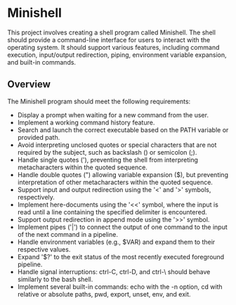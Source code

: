 # Minishell

This project involves creating a shell program called Minishell. The shell should provide a command-line interface for users to interact with the operating system. It should support various features, including command execution, input/output redirection, piping, environment variable expansion, and built-in commands.

## Overview

The Minishell program should meet the following requirements:

- Display a prompt when waiting for a new command from the user.
- Implement a working command history feature.
- Search and launch the correct executable based on the PATH variable or provided path.
- Avoid interpreting unclosed quotes or special characters that are not required by the subject, such as backslash (\) or semicolon (;).
- Handle single quotes ('), preventing the shell from interpreting metacharacters within the quoted sequence.
- Handle double quotes (") allowing variable expansion ($), but preventing interpretation of other metacharacters within the quoted sequence.
- Support input and output redirection using the '<' and '>' symbols, respectively.
- Implement here-documents using the '<<' symbol, where the input is read until a line containing the specified delimiter is encountered.
- Support output redirection in append mode using the '>>' symbol.
- Implement pipes ('|') to connect the output of one command to the input of the next command in a pipeline.
- Handle environment variables (e.g., $VAR) and expand them to their respective values.
- Expand '$?' to the exit status of the most recently executed foreground pipeline.
- Handle signal interruptions: ctrl-C, ctrl-D, and ctrl-\ should behave similarly to the bash shell.
- Implement several built-in commands: echo with the -n option, cd with relative or absolute paths, pwd, export, unset, env, and exit.
